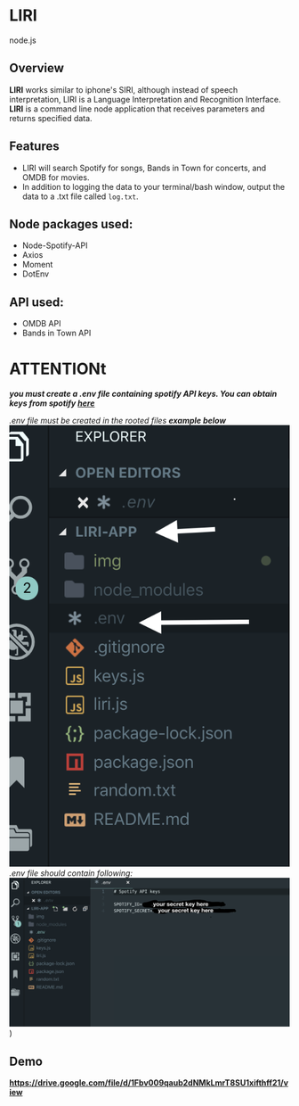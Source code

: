# LIRI
node.js 

## Overview

**LIRI** works similar to iphone's SIRI, although instead of speech interpretation, LIRI is a Language Interpretation and Recognition Interface. **LIRI** is a command line node application that receives parameters and returns specified data.

## Features

-  LIRI will search Spotify for songs, Bands in Town for concerts, and OMDB for movies.
-  In addition to logging the data to your terminal/bash window, output the data to a .txt file called `log.txt`.

## Node packages used:

* Node-Spotify-API
* Axios
* Moment
* DotEnv

## API used:

* OMDB API
* Bands in Town API

# **ATTENTIONt**
**_you must create a .env file containing spotify API keys. You can obtain keys from spotify [here]( https://developer.spotify.com/my-applications/)_**

_.env file must be created in the rooted files **example below**_
![Image of .env file location](/img/2.png/)
_.env file should contain following:_
![Image of .env file](/img/1.png/))

## Demo

**https://drive.google.com/file/d/1Fbv009qaub2dNMkLmrT8SU1xifthff21/view**


